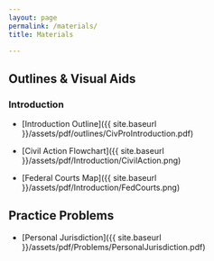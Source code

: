 ```yaml
---
layout: page
permalink: /materials/
title: Materials

---
```



## Outlines & Visual Aids 

### Introduction 

- [Introduction Outline]({{ site.baseurl }}/assets/pdf/outlines/CivProIntroduction.pdf)

- [Civil Action Flowchart]({{ site.baseurl }}/assets/pdf/Introduction/CivilAction.png)

- [Federal Courts Map]({{ site.baseurl }}/assets/pdf/Introduction/FedCourts.png)

## Practice Problems 

- [Personal Jurisdiction]({{ site.baseurl }}/assets/pdf/Problems/PersonalJurisdiction.pdf)